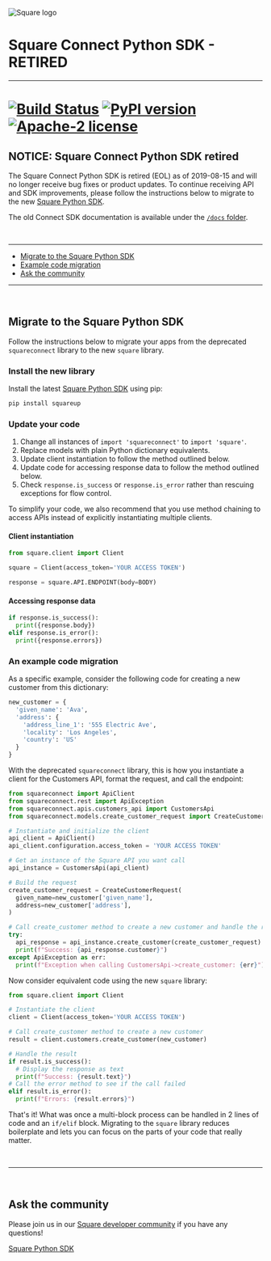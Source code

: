 ![Square logo]

# Square Connect Python SDK - RETIRED

---

[![Build Status](https://travis-ci.org/square/connect-python-sdk.svg?branch=master)](https://travis-ci.org/square/connect-python-sdk)
[![PyPI version](https://badge.fury.io/py/squareconnect.svg)](https://badge.fury.io/py/squareconnect)
[![Apache-2 license](https://img.shields.io/badge/license-Apache2-brightgreen.svg)](https://www.apache.org/licenses/LICENSE-2.0)
==================

## NOTICE: Square Connect Python SDK retired

The Square Connect Python SDK is retired (EOL) as of 2019-08-15 and will no
longer receive bug fixes or product updates. To continue receiving API and SDK
improvements, please follow the instructions below to migrate to the new
[Square Python SDK].

The old Connect SDK documentation is available under the
[`/docs` folder](./docs/README.md).

<br/>

---

* [Migrate to the Square Python SDK](#migrate-to-the-square-python-sdk)
* [Example code migration](#example-code-migration)
* [Ask the community](#ask-the-community)

---

<br/>

## Migrate to the Square Python SDK

Follow the instructions below to migrate your apps from the deprecated
`squareconnect` library to the new `square` library.


### Install the new library

Install the latest [Square Python SDK] using pip:

```python
pip install squareup
```


### Update your code

1. Change all instances of `import 'squareconnect'` to `import 'square'`.
1. Replace models with plain Python dictionary equivalents.
1. Update client instantiation to follow the method outlined below.
1. Update code for accessing response data to follow the method outlined below.
1. Check `response.is_success` or `response.is_error` rather than rescuing
   exceptions for flow control.

To simplify your code, we also recommend that you use method chaining to access
APIs instead of explicitly instantiating multiple clients.


#### Client instantiation

```python
from square.client import Client

square = Client(access_token='YOUR ACCESS TOKEN')

response = square.API.ENDPOINT(body=BODY)
```

#### Accessing response data

```python
if response.is_success():
  print({response.body})
elif response.is_error():
  print({response.errors})
```

### An example code migration

As a specific example, consider the following code for creating a new customer
from this dictionary:

```python
new_customer = {
  'given_name': 'Ava',
  'address': {
    'address_line_1': '555 Electric Ave',
    'locality': 'Los Angeles',
    'country': 'US'
  }
}
```

With the deprecated `squareconnect` library, this is how you instantiate a
client for the Customers API, format the request, and call the endpoint:

```python
from squareconnect import ApiClient
from squareconnect.rest import ApiException
from squareconnect.apis.customers_api import CustomersApi
from squareconnect.models.create_customer_request import CreateCustomerRequest

# Instantiate and initialize the client
api_client = ApiClient()
api_client.configuration.access_token = 'YOUR ACCESS TOKEN'

# Get an instance of the Square API you want call
api_instance = CustomersApi(api_client)

# Build the request
create_customer_request = CreateCustomerRequest(
  given_name=new_customer['given_name'],
  address=new_customer['address'],
)

# Call create_customer method to create a new customer and handle the response
try:
  api_response = api_instance.create_customer(create_customer_request)
  print(f"Success: {api_response.customer}")
except ApiException as err:
  print(f"Exception when calling CustomersApi->create_customer: {err}")
```

Now consider equivalent code using the new `square` library:

```python
from square.client import Client

# Instantiate the client
client = Client(access_token='YOUR ACCESS TOKEN')

# Call create_customer method to create a new customer
result = client.customers.create_customer(new_customer)

# Handle the result
if result.is_success():
  # Display the response as text
  print(f"Success: {result.text}")
# Call the error method to see if the call failed
elif result.is_error():
  print(f"Errors: {result.errors}")
```

That's it! What was once a multi-block process can be handled in 2 lines of code
and an `if/elif` block. Migrating to the `square` library reduces boilerplate
and lets you can focus on the parts of your code that really matter.


<br/>

---

<br/>

## Ask the community

Please join us in our [Square developer community] if you have any questions!


[//]: # "Link anchor definitions"
[Square Logo]: https://docs.connect.squareup.com/images/github/github-square-logo.svg
[Square Python SDK]: https://github.com/square/square-python-sdk
[Square developer community]: https://squ.re/slack
[Square Python SDK](https://github.com/square/square-python-sdk)
